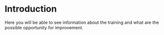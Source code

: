 # Introduction
Here you will be able to see information about the training and what are the possible opportunity for improvement.
